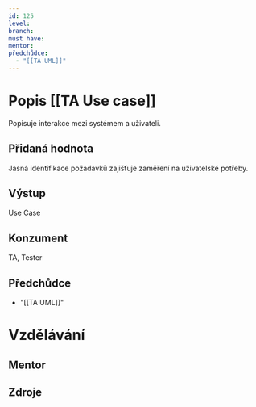 ```yaml
---
id: 125
level: 
branch: 
must have: 
mentor: 
předchůdce: 
  - "[[TA UML]]"
---
```



# Popis [[TA Use case]]
Popisuje interakce mezi systémem a uživateli.

## Přidaná hodnota
Jasná identifikace požadavků zajišťuje zaměření na uživatelské potřeby.

## Výstup
Use Case

## Konzument
TA, Tester

## Předchůdce

  - "[[TA UML]]"

# Vzdělávání


## Mentor


## Zdroje